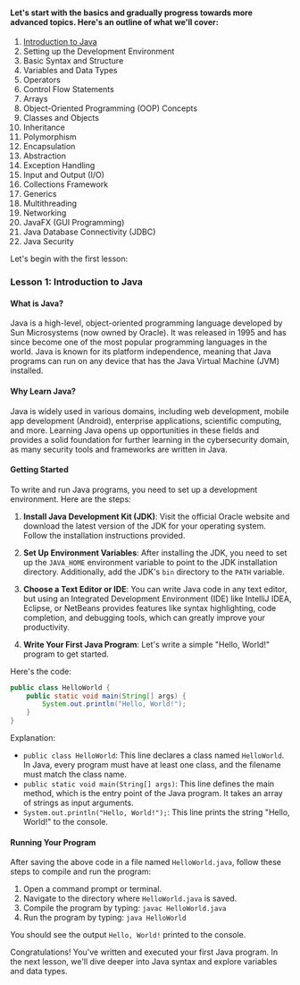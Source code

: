 #### Let's start with the basics and gradually progress towards more advanced topics. Here's an outline of what we'll cover:

1. [Introduction to Java](#introduction-to-java)
2. Setting up the Development Environment
3. Basic Syntax and Structure
4. Variables and Data Types
5. Operators
6. Control Flow Statements
7. Arrays
8. Object-Oriented Programming (OOP) Concepts
9. Classes and Objects
10. Inheritance
11. Polymorphism
12. Encapsulation
13. Abstraction
14. Exception Handling
15. Input and Output (I/O)
16. Collections Framework
17. Generics
18. Multithreading
19. Networking
20. JavaFX (GUI Programming)
21. Java Database Connectivity (JDBC)
22. Java Security

Let's begin with the first lesson:

### Lesson 1: Introduction to Java

#### What is Java?
Java is a high-level, object-oriented programming language developed by Sun Microsystems (now owned by Oracle). It was released in 1995 and has since become one of the most popular programming languages in the world. Java is known for its platform independence, meaning that Java programs can run on any device that has the Java Virtual Machine (JVM) installed.

#### Why Learn Java?
Java is widely used in various domains, including web development, mobile app development (Android), enterprise applications, scientific computing, and more. Learning Java opens up opportunities in these fields and provides a solid foundation for further learning in the cybersecurity domain, as many security tools and frameworks are written in Java.

#### Getting Started
To write and run Java programs, you need to set up a development environment. Here are the steps:

1. **Install Java Development Kit (JDK)**: Visit the official Oracle website and download the latest version of the JDK for your operating system. Follow the installation instructions provided.

2. **Set Up Environment Variables**: After installing the JDK, you need to set up the `JAVA_HOME` environment variable to point to the JDK installation directory. Additionally, add the JDK's `bin` directory to the `PATH` variable.

3. **Choose a Text Editor or IDE**: You can write Java code in any text editor, but using an Integrated Development Environment (IDE) like IntelliJ IDEA, Eclipse, or NetBeans provides features like syntax highlighting, code completion, and debugging tools, which can greatly improve your productivity.

4. **Write Your First Java Program**: Let's write a simple "Hello, World!" program to get started.

Here's the code:
```java
public class HelloWorld {
    public static void main(String[] args) {
        System.out.println("Hello, World!");
    }
}
```
Explanation:
- `public class HelloWorld`: This line declares a class named `HelloWorld`. In Java, every program must have at least one class, and the filename must match the class name.
- `public static void main(String[] args)`: This line defines the main method, which is the entry point of the Java program. It takes an array of strings as input arguments.
- `System.out.println("Hello, World!");`: This line prints the string "Hello, World!" to the console.

#### Running Your Program
After saving the above code in a file named `HelloWorld.java`, follow these steps to compile and run the program:

1. Open a command prompt or terminal.
2. Navigate to the directory where `HelloWorld.java` is saved.
3. Compile the program by typing: `javac HelloWorld.java`
4. Run the program by typing: `java HelloWorld`

You should see the output `Hello, World!` printed to the console.

Congratulations! You've written and executed your first Java program. In the next lesson, we'll dive deeper into Java syntax and explore variables and data types.

